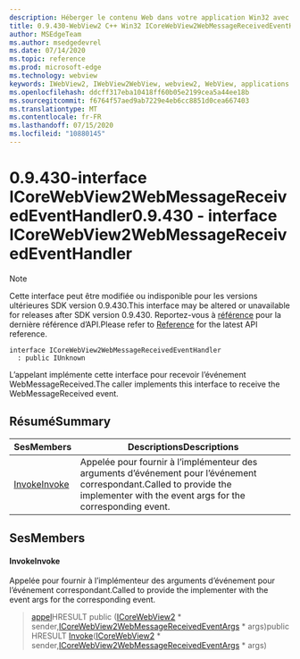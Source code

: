```yaml
---
description: Héberger le contenu Web dans votre application Win32 avec le contrôle Microsoft Edge WebView2
title: 0.9.430-WebView2 C++ Win32 ICoreWebView2WebMessageReceivedEventHandler
author: MSEdgeTeam
ms.author: msedgedevrel
ms.date: 07/14/2020
ms.topic: reference
ms.prod: microsoft-edge
ms.technology: webview
keywords: IWebView2, IWebView2WebView, webview2, WebView, applications Win32, Win32, Edge, ICoreWebView2, ICoreWebView2Host, contrôle de navigateur, html Edge
ms.openlocfilehash: ddcff317eba10418ff60b05e2199cea5a44ee18b
ms.sourcegitcommit: f6764f57aed9ab7229e4eb6cc8851d0cea667403
ms.translationtype: MT
ms.contentlocale: fr-FR
ms.lasthandoff: 07/15/2020
ms.locfileid: "10880145"
---
```

# <span data-ttu-id="d5834-104">0.9.430-interface ICoreWebView2WebMessageReceivedEventHandler</span><span class="sxs-lookup"><span data-stu-id="d5834-104">0.9.430 - interface ICoreWebView2WebMessageReceivedEventHandler</span></span> 

> [!NOTE]
> <span data-ttu-id="d5834-105">Cette interface peut être modifiée ou indisponible pour les versions ultérieures SDK version 0.9.430.</span><span class="sxs-lookup"><span data-stu-id="d5834-105">This interface may be altered or unavailable for releases after SDK version 0.9.430.</span></span> <span data-ttu-id="d5834-106">Reportez-vous à [référence](../../../webview2-api-reference.md) pour la dernière référence d’API.</span><span class="sxs-lookup"><span data-stu-id="d5834-106">Please refer to [Reference](../../../webview2-api-reference.md) for the latest API reference.</span></span>

```
interface ICoreWebView2WebMessageReceivedEventHandler
  : public IUnknown
```

<span data-ttu-id="d5834-107">L’appelant implémente cette interface pour recevoir l’événement WebMessageReceived.</span><span class="sxs-lookup"><span data-stu-id="d5834-107">The caller implements this interface to receive the WebMessageReceived event.</span></span>

## <span data-ttu-id="d5834-108">Résumé</span><span class="sxs-lookup"><span data-stu-id="d5834-108">Summary</span></span>

 <span data-ttu-id="d5834-109">Ses</span><span class="sxs-lookup"><span data-stu-id="d5834-109">Members</span></span>                        | <span data-ttu-id="d5834-110">Descriptions</span><span class="sxs-lookup"><span data-stu-id="d5834-110">Descriptions</span></span>
--------------------------------|---------------------------------------------
[<span data-ttu-id="d5834-111">Invoke</span><span class="sxs-lookup"><span data-stu-id="d5834-111">Invoke</span></span>](#invoke) | <span data-ttu-id="d5834-112">Appelée pour fournir à l’implémenteur des arguments d’événement pour l’événement correspondant.</span><span class="sxs-lookup"><span data-stu-id="d5834-112">Called to provide the implementer with the event args for the corresponding event.</span></span>

## <span data-ttu-id="d5834-113">Ses</span><span class="sxs-lookup"><span data-stu-id="d5834-113">Members</span></span>

#### <span data-ttu-id="d5834-114">Invoke</span><span class="sxs-lookup"><span data-stu-id="d5834-114">Invoke</span></span> 

<span data-ttu-id="d5834-115">Appelée pour fournir à l’implémenteur des arguments d’événement pour l’événement correspondant.</span><span class="sxs-lookup"><span data-stu-id="d5834-115">Called to provide the implementer with the event args for the corresponding event.</span></span>

> <span data-ttu-id="d5834-116">[appel](#invoke)HRESULT public ([ICoreWebView2](ICoreWebView2.md) \* sender,[ICoreWebView2WebMessageReceivedEventArgs](ICoreWebView2WebMessageReceivedEventArgs.md) \* args)</span><span class="sxs-lookup"><span data-stu-id="d5834-116">public HRESULT [Invoke](#invoke)([ICoreWebView2](ICoreWebView2.md) \* sender,[ICoreWebView2WebMessageReceivedEventArgs](ICoreWebView2WebMessageReceivedEventArgs.md) \* args)</span></span>

